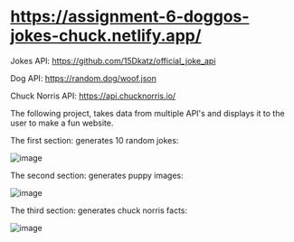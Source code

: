 # https://assignment-6-doggos-jokes-chuck.netlify.app/

Jokes API: https://github.com/15Dkatz/official_joke_api

Dog API: https://random.dog/woof.json

Chuck Norris API: https://api.chucknorris.io/

The following project, takes data from multiple API's and displays it to the user to make a fun website.

The first section: generates 10 random jokes:  

![image](https://user-images.githubusercontent.com/13136399/117098381-50ca2480-ad3c-11eb-9076-8081dada921a.png)

The second section: generates puppy images:  

![image](https://user-images.githubusercontent.com/13136399/117098402-62133100-ad3c-11eb-88e9-01e0dd1e055d.png)

The third section: generates chuck norris facts:

![image](https://user-images.githubusercontent.com/13136399/117098430-72c3a700-ad3c-11eb-9503-ceba4438038b.png)

